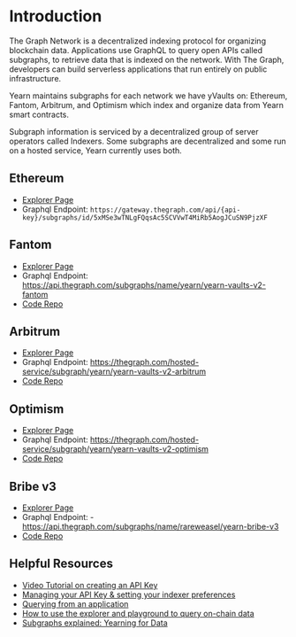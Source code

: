 # Introduction

The Graph Network is a decentralized indexing protocol for organizing blockchain data. Applications use GraphQL to query open APIs called subgraphs, to retrieve data that is indexed on the network. With The Graph, developers can build serverless applications that run entirely on public infrastructure.

Yearn maintains subgraphs for each network we have yVaults on: Ethereum, Fantom, Arbitrum, and Optimism which index and organize data from Yearn smart contracts.

Subgraph information is serviced by a decentralized group of server operators called Indexers. Some subgraphs are decentralized and some run on a hosted service, Yearn currently uses both. 

## Ethereum

- [Explorer Page](https://thegraph.com/explorer/subgraphs/5xMSe3wTNLgFQqsAc5SCVVwT4MiRb5AogJCuSN9PjzXF?view=Overview)
- Graphql Endpoint: `https://gateway.thegraph.com/api/{api-key}/subgraphs/id/5xMSe3wTNLgFQqsAc5SCVVwT4MiRb5AogJCuSN9PjzXF`

## Fantom
- [Explorer Page](https://thegraph.com/hosted-service/subgraph/yearn/yearn-vaults-v2-fantom)
- Graphql Endpoint: https://api.thegraph.com/subgraphs/name/yearn/yearn-vaults-v2-fantom
- [Code Repo](https://github.com/yearn/yearn-vaults-v2-subgraph)

## Arbitrum
- [Explorer Page](https://thegraph.com/hosted-service/subgraph/yearn/yearn-vaults-v2-arbitrum)
- Graphql Endpoint: https://thegraph.com/hosted-service/subgraph/yearn/yearn-vaults-v2-arbitrum
- [Code Repo](https://github.com/yearn/yearn-vaults-v2-subgraph)

## Optimism
- [Explorer Page](https://thegraph.com/hosted-service/subgraph/yearn/yearn-vaults-v2-optimism)
- Graphql Endpoint: https://thegraph.com/hosted-service/subgraph/yearn/yearn-vaults-v2-optimism
- [Code Repo](https://github.com/yearn/yearn-vaults-v2-subgraph)

## Bribe v3
- [Explorer Page](https://thegraph.com/hosted-service/subgraph/rareweasel/yearn-bribe-v3)
- Graphql Endpoint: - https://api.thegraph.com/subgraphs/name/rareweasel/yearn-bribe-v3
- [Code Repo](https://github.com/yearn/yearn-ybribe-subgraph)
  
## Helpful Resources

- [Video Tutorial on creating an API Key](https://www.youtube.com/watch?v=UrfIpm-Vlgs)
- [Managing your API Key & setting your indexer preferences](https://thegraph.com/docs/en/studio/managing-api-keys/)
- [Querying from an application](https://thegraph.com/docs/en/developer/querying-from-your-app/)
- [How to use the explorer and playground to query on-chain data](https://medium.com/@chidubem_/how-to-query-on-chain-data-with-the-graph-f8507488215)
- [Subgraphs explained: Yearning for Data](https://medium.com/iearn/subgraphs-explained-yearning-for-data-4e90d18e33e)
